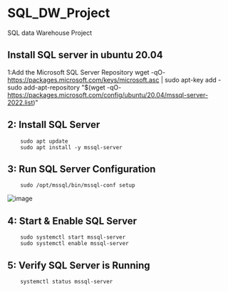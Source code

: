 # SQL_DW_Project
SQL data Warehouse Project 

## Install SQL server in ubuntu 20.04 


1:Add the Microsoft SQL Server Repository
        wget -qO- https://packages.microsoft.com/keys/microsoft.asc | sudo apt-key add -
        sudo add-apt-repository "$(wget -qO- https://packages.microsoft.com/config/ubuntu/20.04/mssql-server-2022.list)"
    
## 2: Install SQL Server
        sudo apt update
        sudo apt install -y mssql-server
    
## 3: Run SQL Server Configuration
        sudo /opt/mssql/bin/mssql-conf setup
![image](https://github.com/user-attachments/assets/098e5fe8-35e3-4f74-b136-a500c714cea5)


        
## 4: Start & Enable SQL Server
        sudo systemctl start mssql-server
        sudo systemctl enable mssql-server
    
## 5: Verify SQL Server is Running
        systemctl status mssql-server
